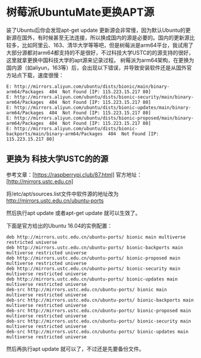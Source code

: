 # 树莓派UbuntuMate更换APT源
装了Ubuntu后你会发现apt-get update 更新源会非常慢，因为默认Ubuntu的更新源在国外，有时候甚至无法连接，所以换成国内的源是必要的。国内的更新源比较多，比如阿里云、163、清华大学等等吧，但是树莓派是arm64平台，我试用了大部分源都对arm64都支持的不是很好，不过科技大学USTC的的源支持的很好，这里就拿更换中国科技大学的apt源来记录过程。
树莓派为arm64架构，在更换为国内源（如aliyun，163等）后，会出现以下错误，并导致安装软件还是从国外官方站点下载，速度很慢：
```
E: http://mirrors.aliyun.com/ubuntu/dists/bionic/main/binary-arm64/Packages  404  Not Found [IP: 115.223.15.217 80]
E: http://mirrors.aliyun.com/ubuntu/dists/bionic-security/main/binary-arm64/Packages  404  Not Found [IP: 115.223.15.217 80]
E: http://mirrors.aliyun.com/ubuntu/dists/bionic-updates/main/binary-arm64/Packages  404  Not Found [IP: 115.223.15.217 80]
E: http://mirrors.aliyun.com/ubuntu/dists/bionic-proposed/main/binary-arm64/Packages  404  Not Found [IP: 115.223.15.217 80]
E: http://mirrors.aliyun.com/ubuntu/dists/bionic-backports/main/binary-arm64/Packages  404  Not Found [IP: 115.223.15.217 80]
```

## 更换为 科技大学USTC的的源
参考文章：[https://raspberrypi.club/87.html]
官方地址：[http://mirrors.ustc.edu.cn]

将/etc/apt/sources.list文件中软件源的地址改为 http://mirrors.ustc.edu.cn/ubuntu-ports

然后执行apt update 或者apt-get update 就可以生效了。

下面是官方给出的Ubuntu 16.04的实例配置：
```
deb http://mirrors.ustc.edu.cn/ubuntu-ports/ bionic main multiverse restricted universe
deb http://mirrors.ustc.edu.cn/ubuntu-ports/ bionic-backports main multiverse restricted universe
deb http://mirrors.ustc.edu.cn/ubuntu-ports/ bionic-proposed main multiverse restricted universe
deb http://mirrors.ustc.edu.cn/ubuntu-ports/ bionic-security main multiverse restricted universe
deb http://mirrors.ustc.edu.cn/ubuntu-ports/ bionic-updates main multiverse restricted universe
deb-src http://mirrors.ustc.edu.cn/ubuntu-ports/ bionic main multiverse restricted universe
deb-src http://mirrors.ustc.edu.cn/ubuntu-ports/ bionic-backports main multiverse restricted universe
deb-src http://mirrors.ustc.edu.cn/ubuntu-ports/ bionic-proposed main multiverse restricted universe
deb-src http://mirrors.ustc.edu.cn/ubuntu-ports/ bionic-security main multiverse restricted universe
deb-src http://mirrors.ustc.edu.cn/ubuntu-ports/ bionic-updates main multiverse restricted universe
```
然后再执行apt update 就可以了，不过还是先要备份文件。



